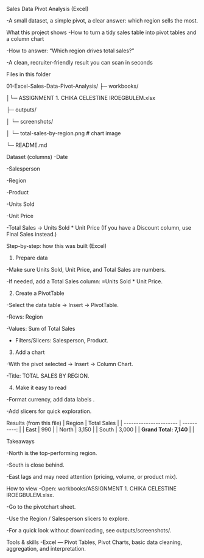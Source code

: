 Sales Data Pivot Analysis (Excel)

-A small dataset, a simple pivot, a clear answer: which region sells the most.

What this project shows
-How to turn a tidy sales table into pivot tables and a column chart

-How to answer: “Which region drives total sales?”

-A clean, recruiter-friendly result you can scan in seconds

Files in this folder

01-Excel-Sales-Data-Pivot-Analysis/
├─ workbooks/

│└─ ASSIGNMENT 1. CHIKA CELESTINE IROEGBULEM.xlsx

├─ outputs/

│  └─ screenshots/

│     └─ total-sales-by-region.png   # chart image 

└─ README.md

Dataset (columns)
-Date

-Salesperson

-Region

-Product

-Units Sold

-Unit Price

-Total Sales → Units Sold * Unit Price
(If you have a Discount column, use Final Sales instead.)

Step-by-step: how this was built (Excel)
1. Prepare data

-Make sure Units Sold, Unit Price, and Total Sales are numbers.

-If needed, add a Total Sales column: =Units Sold * Unit Price.

2. Create a PivotTable

-Select the data table → Insert → PivotTable.

-Rows: Region

-Values: Sum of Total Sales

- Filters/Slicers: Salesperson, Product.

3. Add a chart

-With the pivot selected → Insert → Column Chart.

-Title: TOTAL SALES BY REGION.

4. Make it easy to read

-Format currency, add data labels .

-Add slicers for quick exploration.

Results (from this file)
| Region                 | Total Sales |
| ---------------------- | ----------: |
| East                   |         990 |
| North                  |       3,150 |
| South                  |       3,000 |
| **Grand Total: 7,140** |             |

Takeaways

-North is the top-performing region.

-South is close behind.

-East lags and may need attention (pricing, volume, or product mix).

How to view
-Open: workbooks/ASSIGNMENT 1. CHIKA CELESTINE IROEGBULEM.xlsx.

-Go to the pivotchart sheet.

-Use the Region / Salesperson slicers to explore.

-For a quick look without downloading, see outputs/screenshots/.

Tools & skills
-Excel — Pivot Tables, Pivot Charts, basic data cleaning, aggregation, and interpretation.
